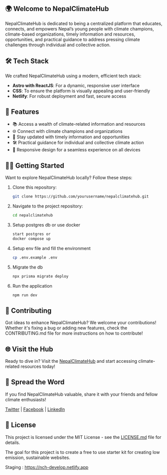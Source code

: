 ## 🌍 Welcome to NepalClimateHub

NepalClimateHub is dedicated to being a centralized platform that educates, connects, and empowers Nepal’s young people with climate champions, climate-based organizations, timely information and resources, opportunities, and practical guidance to address pressing climate challenges through individual and collective action.

## 🛠️ Tech Stack

We crafted NepalClimateHub using a modern, efficient tech stack:

- **Astro with ReactJS**: For a dynamic, responsive user interface
- **CSS**: To ensure the platform is visually appealing and user-friendly
- **Netlify**: For robust deployment and fast, secure access

## 🔮 Features

- 📚 Access a wealth of climate-related information and resources
- 🌐 Connect with climate champions and organizations
- 📅 Stay updated with timely information and opportunities
- 🛠️ Practical guidance for individual and collective climate action
- 📱 Responsive design for a seamless experience on all devices

## 🏃‍♂️ Getting Started

Want to explore NepalClimateHub locally? Follow these steps:

1. Clone this repository:

   ```bash
   git clone https://github.com/yourusername/nepalclimatehub.git
   ```

2. Navigate to the project repository:

   ```bash
   cd nepalclimatehub
   ```

3. Setup postgres db or use docker

   ```bash
   start postgres or
   docker compose up
   ```

4. Setup env file and fill the environment
   ```bash
   cp .env.example .env
   ```
5. Migrate the db
   ```bash
   npx prisma migrate deploy
   ```
6. Run the application
   ```bash
   npm run dev
   ```

## 🤝 Contributing

Got ideas to enhance NepalClimateHub? We welcome your contributions! Whether it's fixing a bug or adding new features, check the CONTRIBUTING.md file for more instructions on how to contribute!

## 🌐 Visit the Hub

Ready to dive in? Visit the [NepalClimateHub](https://nepalclimatehub.org/) and start accessing climate-related resources today!

## 📣 Spread the Word

If you find NepalClimateHub valuable, share it with your friends and fellow climate enthusiasts!

[Twitter](#) | [Facebook](#) | [LinkedIn](#)

## 📜 License

This project is licensed under the MIT License - see the [LICENSE.md](LICENSE.md) file for details.

The goal for this project is to create a free to use starter kit for creating low emission, sustainable websites.


Staging : https://nch-develop.netlify.app
